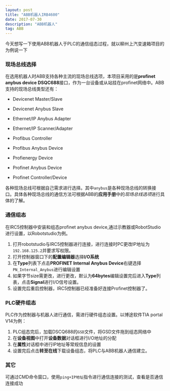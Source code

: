 ```yaml
---
layout: post
title: "ABB机器人IRB4600"
date: 2017-07-30 
description: "ABB机器人"
tag: ABB 
--- 
```

今天想写一下使用ABB机器人于PLC的通信组态过程，就以柳州上汽变速箱项目的为例说一下
### 现场总线选择
在选用机器人时ABB支持各种主流的现场总线选项，本项目采用的是**profinet anybus device DSQC688**接口，作为一台设备或从站挂在profinet网络中。ABB支持的现场总线类型还有：

- Devicenet Master/Slave

- Devicenet Anybus Slave

- Ethernet/IP Anybus Adapter

- Ethernet/IP Scanner/Adapter

- Profibus Controller

- Profibus Anybus Device

- Profienergy Device

- Profinet Anybus Device

- Profinet Controller/Device

各种现场总线可根据自己需求进行选择。其中`anybus`是各种现场总线的转换接口。具体各种现场总线的通信方法可根据ABB的**应用手册**中的*现场总线选项*进行具体的了解。

### 通信组态

在IRC5控制器中安装和组态profinet anybus device,通过示教器或RobotStudio进行设置，以Robotstudio为例。

1. 打开robotstudio与IRC5控制器进行连接，进行连接时PC更改IP地址为`192.168.125.2`并要求写权限。
2. 打开控制器窗口下的**配置编辑器**选择**I/O系统**
3. 在**Type**列表下点击**PROFINET Internal Anybus Device**右键选择`PN_Internal_Anybus`进行编辑设置
4. 如果字节size需更改，进行更改，默认为**64bytes**编辑设置完后进入**Type**列表，点击**Signal**进行I/O信号设置。
5. 设置完后重启控制器，IRC5控制器已经准备好连接Profinet控制器了。

### PLC硬件组态
PLC作为控制器与机器人进行通信，需进行硬件组态设置。以博途软件TIA portal V14为例：

1. PLC组态完后，加载DSCQ688的`GSD`文件，将GSD文件拖到组态网络中
2. 在**设备视图**中打开**设备数据**对话框进行I/O地址的分配
3. 在**属性**对话框中进行IP地址等常规信息的设置
4. 设置完后点击**转至在线**下载设备组态，将PLC与ABB机器人通信建立。

### 其它
可通过CMD命令窗口，使用`ping+IP地址`指令进行通信连接的测试，查看是否通信连接成功

